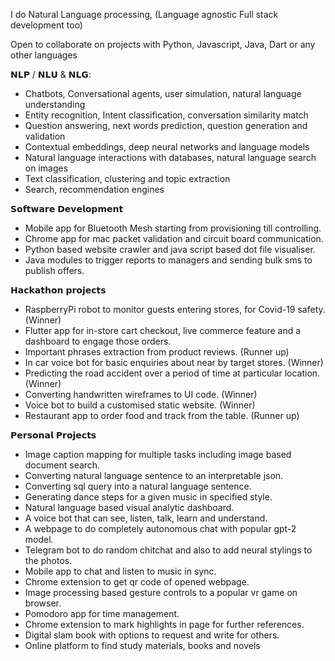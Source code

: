 I do Natural Language processing, (Language agnostic Full stack development too)

Open to collaborate on projects with Python, Javascript, Java, Dart or any other languages

𝗡𝗟𝗣 / 𝗡𝗟𝗨 & 𝗡𝗟𝗚:
* Chatbots, Conversational agents, user simulation, natural language understanding
* Entity recognition, Intent classification, conversation similarity match
* Question answering, next words prediction, question generation and validation
* Contextual embeddings, deep neural networks and language models
* Natural language interactions with databases, natural language search on images
* Text classification, clustering and topic extraction
* Search, recommendation engines

𝗦𝗼𝗳𝘁𝘄𝗮𝗿𝗲 𝗗𝗲𝘃𝗲𝗹𝗼𝗽𝗺𝗲𝗻𝘁
* Mobile app for Bluetooth Mesh starting from provisioning till controlling.
* Chrome app for mac packet validation and circuit board communication.
* Python based website crawler and java script based dot file visualiser.
* Java modules to trigger reports to managers and sending bulk sms to publish offers.

𝗛𝗮𝗰𝗸𝗮𝘁𝗵𝗼𝗻 𝗽𝗿𝗼𝗷𝗲𝗰𝘁𝘀
* RaspberryPi robot to monitor guests entering stores, for Covid-19 safety. (Winner)
* Flutter app for in-store cart checkout, live commerce feature and a dashboard to engage those orders.
* Important phrases extraction from product reviews. (Runner up)
* In car voice bot for basic enquiries about near by target stores. (Winner)
* Predicting the road accident over a period of time at particular location. (Winner)
* Converting handwritten wireframes to UI code. (Winner)
* Voice bot to build a customised static website. (Winner)
* Restaurant app to order food and track from the table. (Runner up)

𝗣𝗲𝗿𝘀𝗼𝗻𝗮𝗹 𝗣𝗿𝗼𝗷𝗲𝗰𝘁𝘀
* Image caption mapping for multiple tasks including image based document search.
* Converting natural language sentence to an interpretable json.
* Converting sql query into a natural language sentence.
* Generating dance steps for a given music in specified style.
* Natural language based visual analytic dashboard.
* A voice bot that can see, listen, talk, learn and understand.
* A webpage to do completely autonomous chat with popular gpt-2 model.
* Telegram bot to do random chitchat and also to add neural stylings to the photos.
* Mobile app to chat and listen to music in sync.
* Chrome extension to get qr code of opened webpage.
* Image processing based gesture controls to a popular vr game on browser.
* Pomodoro app for time management.
* Chrome extension to mark highlights in page for further references.
* Digital slam book with options to request and write for others.
* Online platform to find study materials, books and novels 
